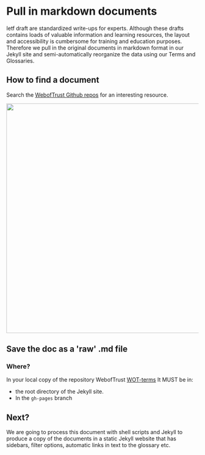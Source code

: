 # Pull in markdown documents

Ietf draft are standardized write-ups for experts. Although these drafts contains loads of valuable information and learning resources, the layout and accessibility is cumbersome for training and education purposes.
Therefore we pull in the original documents in markdown format in our Jekyll site and semi-automatically reorganize the data using our Terms and Glossaries.

## How to find a document
Search the [WebofTrust Github repos](https://github.com/WebOfTrust/ietf-keri/blob/main) for an interesting resource.

<img src="https://hackmd.io/_uploads/ByvtKgBls.png)" width="600">
    
## Save the doc as a 'raw' .md file

### Where?
In your local copy of the repository WebofTrust [WOT-terms](https://github.com/WebOfTrust/WOT-terms) It MUST be in:
- the root directory of the Jekyll site. 
- In the `gh-pages` branch

## Next?
We are going to process this document with shell scripts and Jekyll to produce a copy of the documents in a static Jekyll website that has sidebars, filter options, automatic links in text to the glossary etc.

